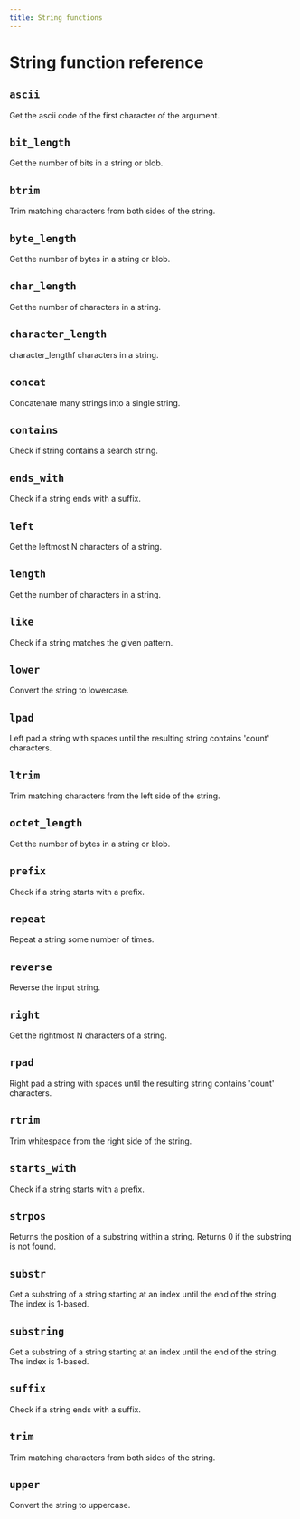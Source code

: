 ```yaml
---
title: String functions
---
```


# String function reference

<!-- DOCSGEN_START string_functions -->

## `ascii`

Get the ascii code of the first character of the argument.

## `bit_length`

Get the number of bits in a string or blob.

## `btrim`

Trim matching characters from both sides of the string.

## `byte_length`

Get the number of bytes in a string or blob.

## `char_length`

Get the number of characters in a string.

## `character_length`

character_lengthf characters in a string.

## `concat`

Concatenate many strings into a single string.

## `contains`

Check if string contains a search string.

## `ends_with`

Check if a string ends with a suffix.

## `left`

Get the leftmost N characters of a string.

## `length`

Get the number of characters in a string.

## `like`

Check if a string matches the given pattern.

## `lower`

Convert the string to lowercase.

## `lpad`

Left pad a string with spaces until the resulting string contains 'count' characters.

## `ltrim`

Trim matching characters from the left side of the string.

## `octet_length`

Get the number of bytes in a string or blob.

## `prefix`

Check if a string starts with a prefix.

## `repeat`

Repeat a string some number of times.

## `reverse`

Reverse the input string.

## `right`

Get the rightmost N characters of a string.

## `rpad`

Right pad a string with spaces until the resulting string contains 'count' characters.

## `rtrim`

Trim whitespace from the right side of the string.

## `starts_with`

Check if a string starts with a prefix.

## `strpos`

Returns the position of a substring within a string. Returns 0 if the substring is not found.

## `substr`

Get a substring of a string starting at an index until the end of the string. The index is 1-based.

## `substring`

Get a substring of a string starting at an index until the end of the string. The index is 1-based.

## `suffix`

Check if a string ends with a suffix.

## `trim`

Trim matching characters from both sides of the string.

## `upper`

Convert the string to uppercase.


<!-- DOCSGEN_END -->
